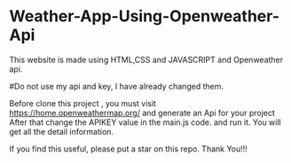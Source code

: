 # Weather-App-Using-Openweather-Api

This website is made using HTML,CSS and JAVASCRIPT and Openweather api.

#Do not use my api and key, I have already changed them. 

Before clone this project , you must visit https://home.openweathermap.org/ and generate an Api for your project
After that change the APIKEY value in the main.js code. and run it. You will get all the detail information. 

If you find this useful, please put a star on this repo. Thank You!!!
